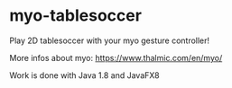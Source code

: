 # myo-tablesoccer
Play 2D tablesoccer with your myo gesture controller!

More infos about myo: https://www.thalmic.com/en/myo/

Work is done with Java 1.8 and JavaFX8
